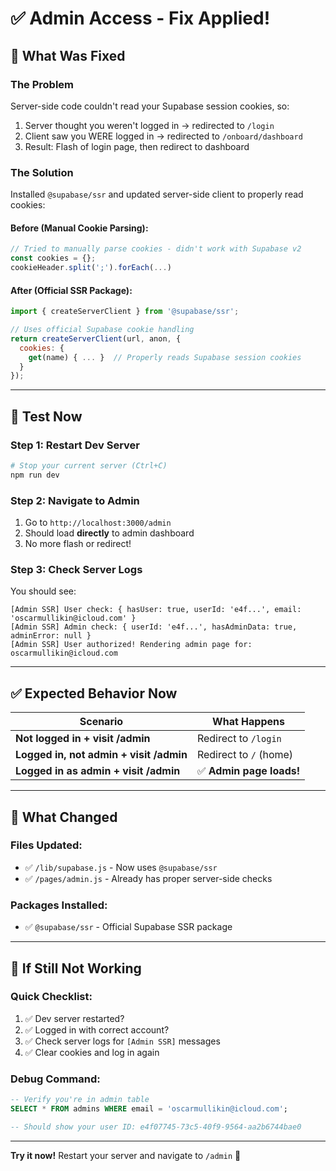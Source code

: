 # ✅ Admin Access - Fix Applied!

## 🔧 What Was Fixed

### **The Problem**
Server-side code couldn't read your Supabase session cookies, so:
1. Server thought you weren't logged in → redirected to `/login`
2. Client saw you WERE logged in → redirected to `/onboard/dashboard`
3. Result: Flash of login page, then redirect to dashboard

### **The Solution**
Installed `@supabase/ssr` and updated server-side client to properly read cookies:

#### Before (Manual Cookie Parsing):
```javascript
// Tried to manually parse cookies - didn't work with Supabase v2
const cookies = {};
cookieHeader.split(';').forEach(...)
```

#### After (Official SSR Package):
```javascript
import { createServerClient } from '@supabase/ssr';

// Uses official Supabase cookie handling
return createServerClient(url, anon, {
  cookies: {
    get(name) { ... }  // Properly reads Supabase session cookies
  }
});
```

---

## 🚀 Test Now

### Step 1: Restart Dev Server
```bash
# Stop your current server (Ctrl+C)
npm run dev
```

### Step 2: Navigate to Admin
1. Go to `http://localhost:3000/admin`
2. Should load **directly** to admin dashboard
3. No more flash or redirect!

### Step 3: Check Server Logs
You should see:
```
[Admin SSR] User check: { hasUser: true, userId: 'e4f...', email: 'oscarmullikin@icloud.com' }
[Admin SSR] Admin check: { userId: 'e4f...', hasAdminData: true, adminError: null }
[Admin SSR] User authorized! Rendering admin page for: oscarmullikin@icloud.com
```

---

## ✅ Expected Behavior Now

| Scenario | What Happens |
|----------|--------------|
| **Not logged in + visit /admin** | Redirect to `/login` |
| **Logged in, not admin + visit /admin** | Redirect to `/` (home) |
| **Logged in as admin + visit /admin** | ✅ **Admin page loads!** |

---

## 🎉 What Changed

### Files Updated:
- ✅ `/lib/supabase.js` - Now uses `@supabase/ssr`
- ✅ `/pages/admin.js` - Already has proper server-side checks

### Packages Installed:
- ✅ `@supabase/ssr` - Official Supabase SSR package

---

## 🐛 If Still Not Working

### Quick Checklist:
1. ✅ Dev server restarted?
2. ✅ Logged in with correct account?
3. ✅ Check server logs for `[Admin SSR]` messages
4. ✅ Clear cookies and log in again

### Debug Command:
```sql
-- Verify you're in admin table
SELECT * FROM admins WHERE email = 'oscarmullikin@icloud.com';

-- Should show your user ID: e4f07745-73c5-40f9-9564-aa2b6744bae0
```

---

**Try it now!** Restart your server and navigate to `/admin` 🚀
